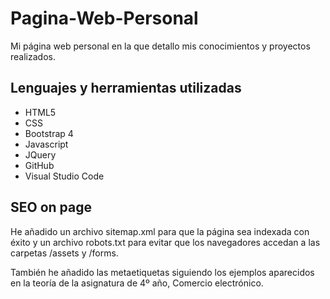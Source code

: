 # Pagina-Web-Personal
Mi página web personal en la que detallo mis conocimientos y proyectos realizados.

## Lenguajes y herramientas utilizadas
* HTML5
* CSS
* Bootstrap 4
* Javascript
* JQuery
* GitHub
* Visual Studio Code

## SEO on page
He añadido un archivo sitemap.xml para que la página sea indexada con éxito y un archivo robots.txt para evitar que los navegadores accedan a las carpetas /assets y /forms.

También he añadido las metaetiquetas siguiendo los ejemplos aparecidos en la teoría de la asignatura de 4º año, Comercio electrónico.
